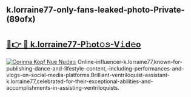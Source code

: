 ## k.lorraine77-only-fans​-leaked-photo​-Private-(89ofx)


# <h2><a href="https://mediaupload.pro?title=k.lorraine77&ref=git">🔗👉 🔴 k.lorraine77-P𝚑ot𝚘𝚜-V𝚒d𝚎o</a></h2>

[![Corinna Kopf Nue Nu𝚍e𝚜](https://i.imgur.com/0qMVB7G.gif)](https://mediaupload.pro?title=k.lorraine77&ref=git)
Online-influencer-k.lorraine77,known-for-publishing-dance-and-lifestyle-content,-including-performances-and-vlogs-on-social-media-platforms.Brilliant-ventriloquist-assistant-k.lorraine77,celebrated-for-their-exceptional-abilities-and-accomplishments-in-assisting-ventriloquists.  